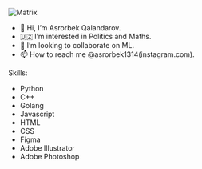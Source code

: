 
![Matrix](https://media.giphy.com/media/yl3XErRq8qmmA/giphy.gif?cid=ecf05e47jga459740bgmv1bgltqnw8pufmqyv28cdwbtqe1m&rid=giphy.gif&ct=g)



- 👋 Hi, I’m Asrorbek Qalandarov.
- 🇺🇿 I’m interested in Politics and Maths.
- 👀 I’m looking to collaborate on ML.
- 📫 How to reach me @asrorbek1314(instagram.com).

Skills:
- Python
- C++
- Golang
- Javascript
- HTML
- CSS
- Figma
- Adobe Illustrator
- Adobe Photoshop

<!---
AsrorbekQ/AsrorbekQ is a ✨ special ✨ repository because its `README.md` (this file) appears on your GitHub profile.
You can click the Preview link to take a look at your changes.
--->
